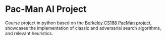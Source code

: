 # Pac-Man AI Project

Course project in python based on the [Berkeley CS188 PacMan project](https://ai.berkeley.edu/project_overview.html), showcases the implementation of classic and adversarial search algorithms, and relevant heuristics.
